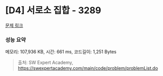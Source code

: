 # [D4] 서로소 집합 - 3289 

[문제 링크](https://swexpertacademy.com/main/code/problem/problemDetail.do?contestProbId=AWBJKA6qr2oDFAWr) 

### 성능 요약

메모리: 107,936 KB, 시간: 661 ms, 코드길이: 1,251 Bytes



> 출처: SW Expert Academy, https://swexpertacademy.com/main/code/problem/problemList.do